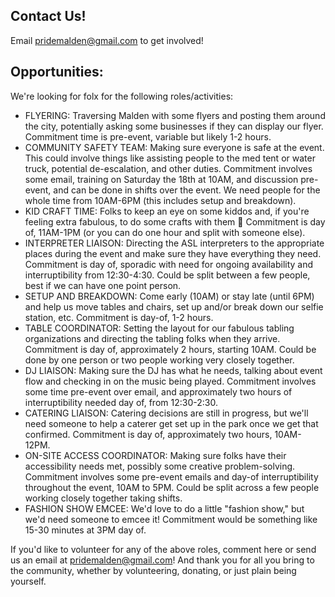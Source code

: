 ## Contact Us!
Email [pridemalden@gmail.com](mailto:pridemalden@gmail.com) to get involved!

## Opportunities:
We're looking for folx for the following roles/activities:
- FLYERING: Traversing Malden with some flyers and posting them around the city, potentially asking some businesses if they can display our flyer. Commitment time is pre-event, variable but likely 1-2 hours.
- COMMUNITY SAFETY TEAM: Making sure everyone is safe at the event. This could involve things like assisting people to the med tent or water truck, potential de-escalation, and other duties. Commitment involves some email, training on Saturday the 18th at 10AM, and discussion pre-event, and can be done in shifts over the event. We need people for the whole time from 10AM-6PM (this includes setup and breakdown).
- KID CRAFT TIME: Folks to keep an eye on some kiddos and, if you're feeling extra fabulous, to do some crafts with them 🙂 Commitment is day of, 11AM-1PM (or you can do one hour and split with someone else).
- INTERPRETER LIAISON: Directing the ASL interpreters to the appropriate places during the event and make sure they have everything they need. Commitment is day of, sporadic with need for ongoing availability and interruptibility from 12:30-4:30. Could be split between a few people, best if we can have one point person.
- SETUP AND BREAKDOWN: Come early (10AM) or stay late (until 6PM) and help us move tables and chairs, set up and/or break down our selfie station, etc. Commitment is day-of, 1-2 hours.
- TABLE COORDINATOR: Setting the layout for our fabulous tabling organizations and directing the tabling folks when they arrive. Commitment is day of, approximately 2 hours, starting 10AM. Could be done by one person or two people working very closely together.
- DJ LIAISON: Making sure the DJ has what he needs, talking about event flow and checking in on the music being played. Commitment involves some time pre-event over email, and approximately two hours of interruptibility needed day of, from 12:30-2:30.
- CATERING LIAISON: Catering decisions are still in progress, but we'll need someone to help a caterer get set up in the park once we get that confirmed. Commitment is day of, approximately two hours, 10AM-12PM.
- ON-SITE ACCESS COORDINATOR: Making sure folks have their accessibility needs met, possibly some creative problem-solving. Commitment involves some pre-event emails and day-of interruptibility throughout the event, 10AM to 5PM. Could be split across a few people working closely together taking shifts.
- FASHION SHOW EMCEE: We'd love to do a little "fashion show," but we'd need someone to emcee it! Commitment would be something like 15-30 minutes at 3PM day of.
  
If you'd like to volunteer for any of the above roles, comment here or send us an email at pridemalden@gmail.com! And thank you for all you bring to the community, whether by volunteering, donating, or just plain being yourself.
